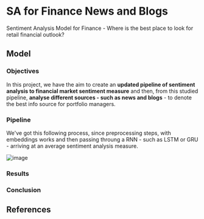 # SA for Finance News and Blogs
Sentiment Analysis Model for Finance - Where is the best place to look for retail financial outlook?

## Model

### Objectives

In this project, we have the aim to create an **updated pipeline of sentiment analysis to financial market sentiment measure** and then, from this studied pipeline, **analyse different sources - such as news and blogs** - to denote the best info source for portfolio managers.

### Pipeline

We've got this following process, since preprocessing steps, with embeddings works and then passing throung a RNN - such as LSTM or GRU - arriving at an average sentiment analysis measure.

![image](https://user-images.githubusercontent.com/62359383/170841246-434a368a-0f82-4367-8ea6-8ad403e87a0d.png)

### Results

### Conclusion

## References

